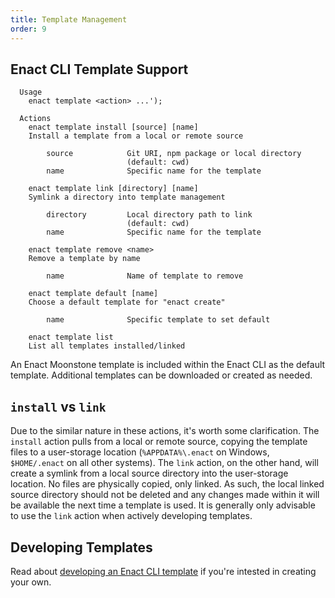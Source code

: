 ```yaml
---
title: Template Management
order: 9
---
```

## Enact CLI Template Support
```
  Usage
    enact template <action> ...');

  Actions
    enact template install [source] [name]
    Install a template from a local or remote source

        source            Git URI, npm package or local directory
                          (default: cwd)
        name              Specific name for the template

    enact template link [directory] [name]
    Symlink a directory into template management

        directory         Local directory path to link
                          (default: cwd)
        name              Specific name for the template

    enact template remove <name>
    Remove a template by name

        name              Name of template to remove

    enact template default [name]
    Choose a default template for "enact create"

        name              Specific template to set default

    enact template list
    List all templates installed/linked
```
An Enact Moonstone template is included within the Enact CLI as the default template. Additional templates can be downloaded or created as needed.

## `install` vs `link`
Due to the similar nature in these actions, it's worth some clarification. The `install` action pulls from a local or remote source, copying the template files to a user-storage location (`%APPDATA%\.enact` on Windows, `$HOME/.enact` on all other systems).  The `link` action, on the other hand, will create a symlink from a local source directory into the user-storage location.  No files are physically copied, only linked. As such, the local linked source directory should not be deleted and any changes made within it will be available the next time a template is used. It is generally only advisable to use the `link` action when actively developing templates.

## Developing Templates
Read about [developing an Enact CLI template](./developing-a-template.md) if you're intested in creating your own.
